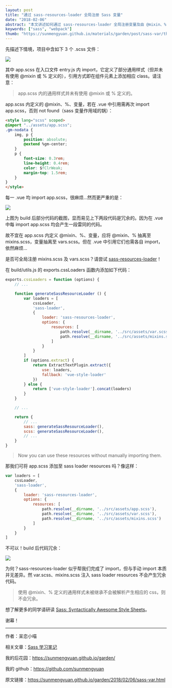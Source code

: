 ```yaml
---
layout: post
title: "通过 sass-resources-loader 全局注册 Sass 变量"
date: "2018-02-06"
abstract: "本文讲述如何通过 sass-resources-loader 全局注册变量及由 @mixin、% 定义的通用样式，以 vue 项目为例。"
keywords: ["sass", "webpack"]
thumb: "https://sunmengyuan.github.io/materials/garden/post/sass-var/thumb.jpg"
---
```


先描述下情境，项目中含如下 3 个 .scss 文件：

![](https://sunmengyuan.github.io/materials/garden/post/sass-var/assets.jpg)

其中 app.scss 在入口文件 entry.js 内 import，它定义了部分通用样式（但并未有使用 @mixin 或 % 定义的），引用方式即在组件元素上添加相应 class。请注意：

> app.scss 内的通用样式并未有使用 @mixin 或 % 定义的。

app.scss 内定义的 @mixin、%、变量，若在 .vue 中引用需再次 import app.scss，否则 not found（sass 变量作用域的锅）：

```html
<style lang="scss" scoped>
@import "../assets/app.scss";
.gm-nodata {
    img, p {
        position: absolute;
        @extend %gm-center;
    }
    p {
        font-size: 0.3rem;
        line-height: 0.4rem;
        color: $fClrWeak;
        margin-top: 1.5rem;
    }
}
</style>
```

每一 .vue 均 import app.scss，很麻烦...然而更严重的是：

![](https://sunmengyuan.github.io/materials/garden/post/sass-var/build-app.jpg)

上图为 build 后部分代码的截图，显而易见上下两段代码是冗余的。因为在 .vue 中每 import app.scss 均会产生一段雷同的代码。

故不宜在 app.scss 内定义 @mixin、%、变量，应将 @mixin、% 抽离至 mixins.scss，变量抽离至 vars.scss。但在 .vue 中引用它们也需各自 import，依然麻烦...

是否可全局注册 mixins.scss 及 vars.scss？请尝试 [sass-resources-loader](https://www.npmjs.com/package/sass-resources-loader)！

在 build/utils.js 的 exports.cssLoaders 函数内添加如下代码：

```js
exports.cssLoaders = function (options) {
    // ...

    function generateSassResourceLoader () {
        var loaders = [
            cssLoader,
            'sass-loader',
            {
                loader: 'sass-resources-loader',
                options: {
                    resources: [
                        path.resolve(__dirname, '../src/assets/var.scss'),
                        path.resolve(__dirname, '../src/assets/mixins.scss')
                    ]
                }
            }
        ]
        if (options.extract) {
            return ExtractTextPlugin.extract({
                use: loaders,
                fallback: 'vue-style-loader'
            })
        } else {
            return ['vue-style-loader'].concat(loaders)
        }
    }

    // ...

    return {
        // ...
        sass: generateSassResourceLoader(),
        scss: generateSassResourceLoader(),
        // ...
    }
}
```

> Now you can use these resources without manually importing them.

那我们可将 app.scss 添加至 sass loader resources 吗？像这样：

```js
var loaders = [
    cssLoader,
    'sass-loader',
    {
        loader: 'sass-resources-loader',
        options: {
            resources: [
                path.resolve(__dirname, '../src/assets/app.scss'),
                path.resolve(__dirname, '../src/assets/var.scss'),
                path.resolve(__dirname, '../src/assets/mixins.scss')
            ]
        }
    }
]       
```

不可以！build 后代码冗余：

![](https://sunmengyuan.github.io/materials/garden/post/sass-var/build-app.jpg)

为何？sass-resources-loader 似乎帮我们完成了 import，但与手动 import 本质并无差异。然 var.scss、mixins.scss 注入 sass loader resources 不会产生冗余代码。

> 使用 @mixin、% 定义的通用样式未被继承不会被解析产生相应的 css，则不会冗余。

想了解更多的同学请研读 [Sass: Syntactically Awesome Style Sheets](http://sass-lang.com/)。

谢幕！

*****

作者：呆恋小喵

相关文章：[Sass 学习笔记](https://sunmengyuan.github.io/garden/2017/05/17/sass-application.html)

我的后花园：<https://sunmengyuan.github.io/garden/>

我的 github：<https://github.com/sunmengyuan>

原文链接：<https://sunmengyuan.github.io/garden/2018/02/06/sass-var.html>
